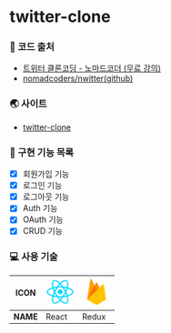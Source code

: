 # twitter-clone

### 🔎 코드 출처

- [트위터 클론코딩 - 노마드코더 (무료 강의)](https://nomadcoders.co/nwitter)
- [nomadcoders/nwitter(github)](https://github.com/nomadcoders/nwitter)

### 🌏 사이트

- [twitter-clone](https://yujo42.github.io/twitter-clone/#/)

### 📝 구현 기능 목록

- [x] 회원가입 기능
- [x] 로그인 기능
- [x] 로그아웃 기능
- [x] Auth 기능
- [x] OAuth 기능
- [x] CRUD 기능

### 💻 사용 기술

| **ICON** | <img src="/img/react.png" width="50px"></img> | <img src="/img/firebase.png" width="50px"></img> |
| -------- | --------------------------------------------- | ------------------------------------------------ |
| **NAME** | React                                         | Redux                                            |
